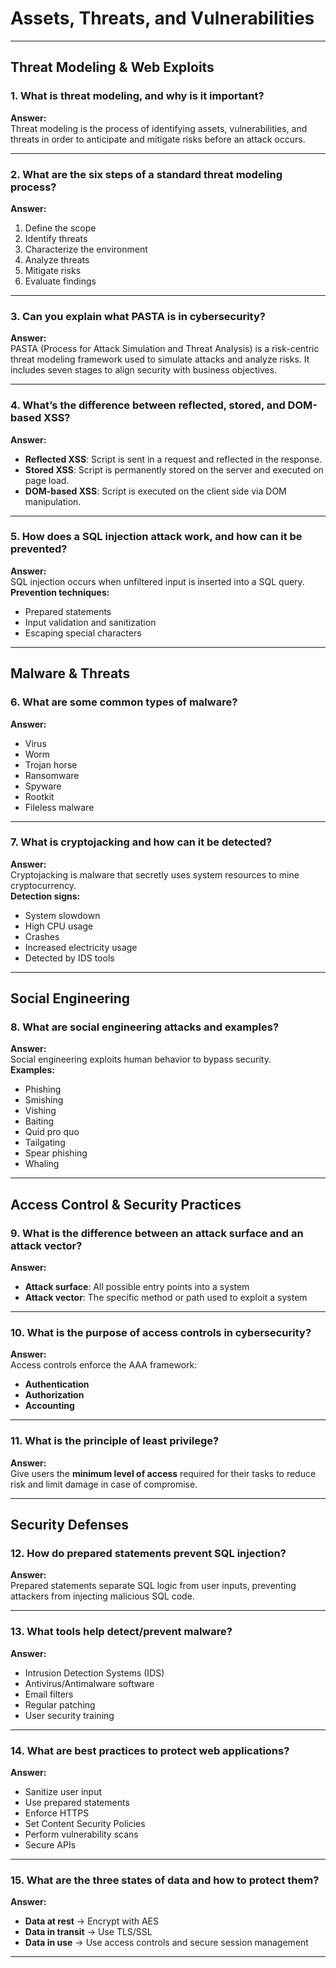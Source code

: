 # Assets, Threats, and Vulnerabilities

---

## Threat Modeling & Web Exploits

### 1. What is threat modeling, and why is it important?
**Answer:**  
Threat modeling is the process of identifying assets, vulnerabilities, and threats in order to anticipate and mitigate risks before an attack occurs.

---

### 2. What are the six steps of a standard threat modeling process?
**Answer:**
1. Define the scope  
2. Identify threats  
3. Characterize the environment  
4. Analyze threats  
5. Mitigate risks  
6. Evaluate findings

---

### 3. Can you explain what PASTA is in cybersecurity?
**Answer:**  
PASTA (Process for Attack Simulation and Threat Analysis) is a risk-centric threat modeling framework used to simulate attacks and analyze risks. It includes seven stages to align security with business objectives.

---

### 4. What’s the difference between reflected, stored, and DOM-based XSS?
**Answer:**
- **Reflected XSS**: Script is sent in a request and reflected in the response.  
- **Stored XSS**: Script is permanently stored on the server and executed on page load.  
- **DOM-based XSS**: Script is executed on the client side via DOM manipulation.

---

### 5. How does a SQL injection attack work, and how can it be prevented?
**Answer:**  
SQL injection occurs when unfiltered input is inserted into a SQL query.  
**Prevention techniques:**
- Prepared statements  
- Input validation and sanitization  
- Escaping special characters

---

## Malware & Threats

### 6. What are some common types of malware?
**Answer:**
- Virus  
- Worm  
- Trojan horse  
- Ransomware  
- Spyware  
- Rootkit  
- Fileless malware

---

### 7. What is cryptojacking and how can it be detected?
**Answer:**  
Cryptojacking is malware that secretly uses system resources to mine cryptocurrency.  
**Detection signs:**
- System slowdown  
- High CPU usage  
- Crashes  
- Increased electricity usage  
- Detected by IDS tools

---

## Social Engineering

### 8. What are social engineering attacks and examples?
**Answer:**  
Social engineering exploits human behavior to bypass security.  
**Examples:**
- Phishing  
- Smishing  
- Vishing  
- Baiting  
- Quid pro quo  
- Tailgating  
- Spear phishing  
- Whaling

---

## Access Control & Security Practices

### 9. What is the difference between an attack surface and an attack vector?
**Answer:**  
- **Attack surface**: All possible entry points into a system  
- **Attack vector**: The specific method or path used to exploit a system

---

### 10. What is the purpose of access controls in cybersecurity?
**Answer:**  
Access controls enforce the AAA framework:  
- **Authentication**  
- **Authorization**  
- **Accounting**

---

### 11. What is the principle of least privilege?
**Answer:**  
Give users the **minimum level of access** required for their tasks to reduce risk and limit damage in case of compromise.

---

## Security Defenses

### 12. How do prepared statements prevent SQL injection?
**Answer:**  
Prepared statements separate SQL logic from user inputs, preventing attackers from injecting malicious SQL code.

---

### 13. What tools help detect/prevent malware?
**Answer:**
- Intrusion Detection Systems (IDS)  
- Antivirus/Antimalware software  
- Email filters  
- Regular patching  
- User security training

---

### 14. What are best practices to protect web applications?
**Answer:**
- Sanitize user input  
- Use prepared statements  
- Enforce HTTPS  
- Set Content Security Policies  
- Perform vulnerability scans  
- Secure APIs

---

### 15. What are the three states of data and how to protect them?
**Answer:**
- **Data at rest** → Encrypt with AES  
- **Data in transit** → Use TLS/SSL  
- **Data in use** → Use access controls and secure session management

---



